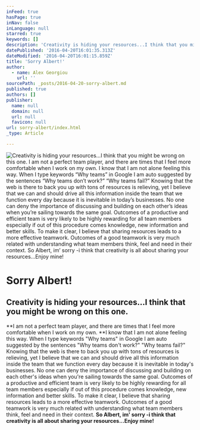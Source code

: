 ```yaml
---
inFeed: true
hasPage: true
inNav: false
inLanguage: null
starred: true
keywords: []
description: 'Creativity is hiding your resources...I think that you might be wrong on this one. I am not a perfect team player, and there are times that I feel more comfortable when I work on my own. I know that I am not alone feeling this way. When I type keywords “Why teams” in Google I am auto suggested by the sentences “Why teams don’t work?” “Why teams fail?” Knowing that the web is there to back you up with tons of resources is relieving, yet I believe that we can and should drive all this information inside the team that we function every day because it is inevitable in today’s businesses. No one can deny the importance of discussing and building on each other’s ideas when you’re sailing towards the same goal. Outcomes of a productive and efficient team is very likely to be highly rewarding for all team members especially if out of this procedure comes knowledge, new information and better skills. To make it clear, I believe that sharing resources leads to a more effective teamwork. Outcomes of a good teamwork is very much related with understanding what team members think, feel and need in their context. So Albert, im’ sorry -i think that creativity is all about sharing your resources...Enjoy mine!'
datePublished: '2016-04-20T16:01:35.313Z'
dateModified: '2016-04-20T16:01:15.859Z'
title: 'Sorry Albert!'
author:
  - name: Alex Georgiou
    url: ''
sourcePath: _posts/2016-04-20-sorry-albert.md
published: true
authors: []
publisher:
  name: null
  domain: null
  url: null
  favicon: null
url: sorry-albert/index.html
_type: Article

---
```

![Creativity is hiding your resources...I think that you might be wrong on this one. I am not a perfect team player, and there are times that I feel more comfortable when I work on my own. I know that I am not alone feeling this way. When I type keywords “Why teams” in Google I am auto suggested by the sentences “Why teams don’t work?” “Why teams fail?” Knowing that the web is there to back you up with tons of resources is relieving, yet I believe that we can and should drive all this information inside the team that we function every day because it is inevitable in today’s businesses. No one can deny the importance of discussing and building on each other’s ideas when you’re sailing towards the same goal. Outcomes of a productive and efficient team is very likely to be highly rewarding for all team members especially if out of this procedure comes knowledge, new information and better skills. To make it clear, I believe that sharing resources leads to a more effective teamwork. Outcomes of a good teamwork is very much related with understanding what team members think, feel and need in their context. So Albert, im’ sorry -i think that creativity is all about sharing your resources...Enjoy mine!](https://the-grid-user-content.s3-us-west-2.amazonaws.com/7b822521-0de5-4333-81ac-fceecc275055.jpg)

# Sorry Albert!

## Creativity is hiding your resources...I think that you might be wrong on this one.

**I am not a perfect team player, and there are times that I feel more comfortable when I work on my own. **I know that I am not alone feeling this way. When I type keywords "Why teams" in Google I am auto suggested by the sentences "Why teams don't work?" "Why teams fail?" Knowing that the web is there to back you up with tons of resources is relieving, yet I believe that we can and should drive all this information inside the team that we function every day because it is inevitable in today's businesses. No one can deny the importance of discussing and building on each other's ideas when you're sailing towards the same goal. Outcomes of a productive and efficient team is very likely to be highly rewarding for all team members especially if out of this procedure comes knowledge, new information and better skills. To make it clear, I believe that sharing resources leads to a more effective teamwork. Outcomes of a good teamwork is very much related with understanding what team members think, feel and need in their context. **So Albert, im' sorry -i think that creativity is all about sharing your resources...Enjoy mine!**